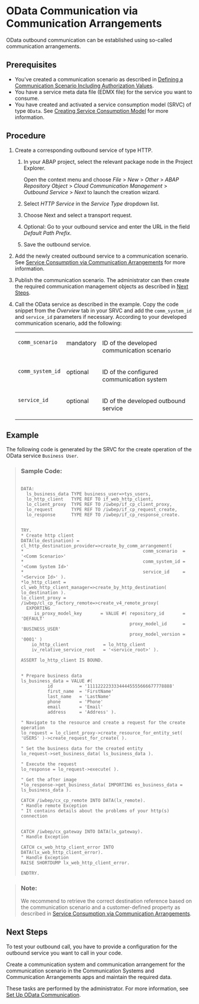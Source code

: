 <!-- loio418787f81805485f993ce21d15152092 -->

# OData Communication via Communication Arrangements

OData outbound communication can be established using so-called communication arrangements.



<a name="loio418787f81805485f993ce21d15152092__prereq_mb5_vqx_kzb"/>

## Prerequisites

-   You've created a communication scenario as described in [Defining a Communication Scenario Including Authorization Values](defining-a-communication-scenario-including-authorization-values-bba0fd2.md).
-   You have a service meta data file \(EDMX file\) for the service you want to consume.
-   You have created and activated a service consumption model \(SRVC\) of type `OData`. See [Creating Service Consumption Model](https://help.sap.com/docs/abap-cloud/abap-development-tools-user-guide/creating-service-consumption-model?version=sap_btp) for more information.



## Procedure

1.  Create a corresponding outbound service of type HTTP.

    1.  In your ABAP project, select the relevant package node in the Project Explorer.

        Open the context menu and choose *File* \> *New* \> *Other* \> *ABAP Repository Object* \> *Cloud Communication Management* \> *Outbound Service* \> *Next* to launch the creation wizard.

    2.  Select *HTTP Service* in the *Service Type* dropdown list.

    3.  Choose Next and select a transport request.

    4.  Optional: Go to your outbound service and enter the URL in the field *Default Path Prefix*.
    5.  Save the outbound service.


2.  Add the newly created outbound service to a communication scenario. See [Service Consumption via Communication Arrangements](service-consumption-via-communication-arrangements-86aece6.md) for more information.

3.  Publish the communication scenario. The administrator can then create the required communication management objects as described in [Next Steps](odata-communication-via-communication-arrangements-418787f.md#loio418787f81805485f993ce21d15152092__postreq_cq3_ctx_kzb).

4.  Call the OData service as described in the example. Copy the code snippet from the *Overview* tab in your SRVC and add the `comm_system_id` and `service_id` parameters if necessary. According to your developed communication scenario, add the following:


    <table>
    <tr>
    <td valign="top">
    
    `comm_scenario`
    
    </td>
    <td valign="top">
    
    mandatory
    
    </td>
    <td valign="top">
    
    ID of the developed communication scenario
    
    </td>
    </tr>
    <tr>
    <td valign="top">
    
    `comm_system_id`
    
    </td>
    <td valign="top">
    
    optional
    
    </td>
    <td valign="top">
    
    ID of the configured communication system
    
    </td>
    </tr>
    <tr>
    <td valign="top">
    
    `service_id`
    
    </td>
    <td valign="top">
    
    optional
    
    </td>
    <td valign="top">
    
    ID of the developed outbound service
    
    </td>
    </tr>
    </table>
    



## Example

The following code is generated by the SRVC for the create operation of the OData service `Business User`.

> ### Sample Code:  
> ```
> 
> DATA:
>   ls_business_data TYPE business_user=>tys_users,
>   lo_http_client   TYPE REF TO if_web_http_client,
>   lo_client_proxy  TYPE REF TO /iwbep/if_cp_client_proxy,
>   lo_request       TYPE REF TO /iwbep/if_cp_request_create,
>   lo_response      TYPE REF TO /iwbep/if_cp_response_create.
> 
> 
> TRY.
> * Create http client
> DATA(lo_destination) = cl_http_destination_provider=>create_by_comm_arrangement(
> *                                             comm_scenario  = '<Comm Scenario>'
> *                                             comm_system_id = '<Comm System Id>'
> *                                             service_id     = '<Service Id>' ).
> *lo_http_client = cl_web_http_client_manager=>create_by_http_destination( lo_destination ).
> lo_client_proxy = /iwbep/cl_cp_factory_remote=>create_v4_remote_proxy(
>   EXPORTING
>      is_proxy_model_key       = VALUE #( repository_id       = 'DEFAULT'
>                                          proxy_model_id      = 'BUSINESS_USER'
>                                          proxy_model_version = '0001' )
>     io_http_client             = lo_http_client
>     iv_relative_service_root   = '<service_root>' ).
> 
> ASSERT lo_http_client IS BOUND.
> 
> 
> * Prepare business data
> ls_business_data = VALUE #(
>           id          = '11112222333344445555666677778888'
>           first_name  = 'FirstName'
>           last_name   = 'LastName'
>           phone       = 'Phone'
>           email       = 'Email'
>           address     = 'Address' ).
> 
> " Navigate to the resource and create a request for the create operation
> lo_request = lo_client_proxy->create_resource_for_entity_set( 'USERS' )->create_request_for_create( ).
> 
> " Set the business data for the created entity
> lo_request->set_business_data( ls_business_data ).
> 
> " Execute the request
> lo_response = lo_request->execute( ).
> 
> " Get the after image
> *lo_response->get_business_data( IMPORTING es_business_data = ls_business_data ).
> 
> CATCH /iwbep/cx_cp_remote INTO DATA(lx_remote).
> " Handle remote Exception
> " It contains details about the problems of your http(s) connection
> 
> 
> CATCH /iwbep/cx_gateway INTO DATA(lx_gateway).
> " Handle Exception
> 
> CATCH cx_web_http_client_error INTO DATA(lx_web_http_client_error).
> " Handle Exception
> RAISE SHORTDUMP lx_web_http_client_error.
> 
> ENDTRY.
> ```

> ### Note:  
> We recommend to retrieve the correct destination reference based on the communication scenario and a customer-defined property as described in [Service Consumption via Communication Arrangements](service-consumption-via-communication-arrangements-86aece6.md).



<a name="loio418787f81805485f993ce21d15152092__postreq_cq3_ctx_kzb"/>

## Next Steps

To test your outbound call, you have to provide a configuration for the outbound service you want to call in your code.

Create a communication system and communication arrangement for the communication scenario in the Communication Systems and Communication Arrangements apps and maintain the required data.

These tasks are performed by the administrator. For more information, see [Set Up OData Communication](set-up-odata-communication-28db688.md).

